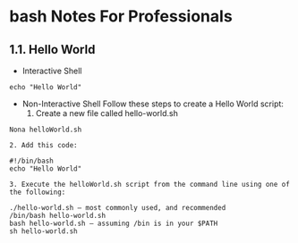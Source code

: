 # bash Notes For Professionals
## 1.1. Hello World
* Interactive Shell
````
echo "Hello World"
````

* Non-Interactive Shell
Follow these steps to create a Hello World script:
	1. Create a new file called hello-world.sh
````
Nona helloWorld.sh
````
	2. Add this code:
````
#!/bin/bash
echo "Hello World"
````

	3. Execute the helloWorld.sh script from the command line using one of the following:
````
./hello-world.sh – most commonly used, and recommended
/bin/bash hello-world.sh
bash hello-world.sh – assuming /bin is in your $PATH
sh hello-world.sh
`````
